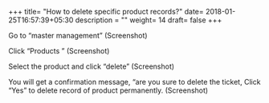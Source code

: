 +++
title= "How to delete specific product records?"
date= 2018-01-25T16:57:39+05:30
description = ""
weight= 14
draft= false
+++



Go to “master management”
(Screenshot)

Click “Products ”
(Screenshot)

Select the product and click “delete”
(Screenshot)

You will get a confirmation message, “are you sure to delete the ticket, Click “Yes” to delete record of product permanently. 
(Screenshot)



 

